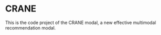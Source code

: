 # CRANE
This is the code project of the CRANE modal, a new effective multimodal recommendation modal.  

